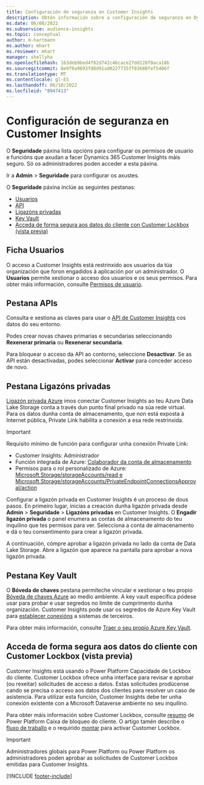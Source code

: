 ```yaml
---
title: Configuración de seguranza en Customer Insights
description: Obtén información sobre a configuración de seguranza en Dynamics 365 Customer Insights.
ms.date: 06/08/2022
ms.subservice: audience-insights
ms.topic: conceptual
author: m-hartmann
ms.author: mhart
ms.reviewer: mhart
manager: shellyha
ms.openlocfilehash: 163deb9bed4f82d742c46cace27dd128f0aca18b
ms.sourcegitcommit: 8e9f0a9693fd8d91ad0227735ff03688fef5406f
ms.translationtype: MT
ms.contentlocale: gl-ES
ms.lasthandoff: 06/10/2022
ms.locfileid: "8947413"
---
```

# <a name="security-settings-in-customer-insights"></a>Configuración de seguranza en Customer Insights

O **Seguridade** páxina lista opcións para configurar os permisos de usuario e funcións que axudan a facer Dynamics 365 Customer Insights máis seguro. Só os administradores poden acceder a esta páxina.

Ir a **Admin** > **Seguridade** para configurar os axustes.

O **Seguridade** páxina inclúe as seguintes pestanas:

- [Usuarios](#users-tab)
- [API](#apis-tab)
- [Ligazóns privadas](#private-links-tab)
- [Key Vault](#key-vault-tab)
- [Acceda de forma segura aos datos do cliente con Customer Lockbox (vista previa)](#securely-access-customer-data-with-customer-lockbox-preview)

## <a name="users-tab"></a>Ficha Usuarios

O acceso a Customer Insights está restrinxido aos usuarios da túa organización que foron engadidos á aplicación por un administrador. O **Usuarios** permite xestionar o acceso dos usuarios e os seus permisos. Para obter máis información, consulte [Permisos de usuario](permissions.md).

## <a name="apis-tab"></a>Pestana APIs

Consulta e xestiona as claves para usar o [API de Customer Insights](apis.md) cos datos do seu entorno.

Podes crear novas chaves primarias e secundarias seleccionando **Rexenerar primaria** ou **Rexenerar secundaria**. 

Para bloquear o acceso da API ao contorno, seleccione **Desactivar**. Se as API están desactivadas, podes seleccionar **Activar** para conceder acceso de novo.

## <a name="private-links-tab"></a>Pestana Ligazóns privadas

[Ligazón privada Azure](/azure/private-link/private-link-overview) imos conectar Customer Insights ao teu Azure Data Lake Storage conta a través dun punto final privado na súa rede virtual. Para os datos dunha conta de almacenamento, que non está exposta á Internet pública, Private Link habilita a conexión a esa rede restrinxida.

> [!IMPORTANT]
> Requisito mínimo de función para configurar unha conexión Private Link:
>
> - Customer Insights: Administrador
> - Función integrada de Azure: [Colaborador da conta de almacenamento](/azure/role-based-access-control/built-in-roles#storage-account-contributor)
> - Permisos para o rol personalizado de Azure: [Microsoft.Storage/storageAccounts/read e Microsoft.Storage/storageAccounts/PrivateEndpointConnectionsApproval/action](/azure/role-based-access-control/resource-provider-operations#microsoftstorage)
>

Configurar a ligazón privada en Customer Insights é un proceso de dous pasos. En primeiro lugar, inicias a creación dunha ligazón privada desde **Admin** > **Seguridade** > **Ligazóns privadas** en Customer Insights. O **Engadir ligazón privada** o panel enumera as contas de almacenamento do teu inquilino que tes permisos para ver. Selecciona a conta de almacenamento e dá o teu consentimento para crear a ligazón privada.

A continuación, cómpre aprobar a ligazón privada no lado da conta de Data Lake Storage. Abre a ligazón que aparece na pantalla para aprobar a nova ligazón privada.

## <a name="key-vault-tab"></a>Pestana Key Vault

O **Bóveda de chaves** pestana permíteche vincular e xestionar o teu propio [Bóveda de chaves Azure](/azure/key-vault/general/basic-concepts) ao medio ambiente.
A key vault específica pódese usar para probar e usar segredos no límite de cumprimento dunha organización. Customer Insights pode usar os segredos de Azure Key Vault para [establecer conexións](connections.md) a sistemas de terceiros.

Para obter máis información, consulte [Traer o seu propio Azure Key Vault](use-azure-key-vault.md).

## <a name="securely-access-customer-data-with-customer-lockbox-preview"></a>Acceda de forma segura aos datos do cliente con Customer Lockbox (vista previa)

Customer Insights está usando o Power Platform Capacidade de Lockbox do cliente. Customer Lockbox ofrece unha interface para revisar e aprobar (ou rexeitar) solicitudes de acceso a datos. Estas solicitudes prodúcense cando se precisa o acceso aos datos dos clientes para resolver un caso de asistencia. Para utilizar esta función, Customer Insights debe ter unha conexión existente con a Microsoft Dataverse ambiente no seu inquilino.

Para obter máis información sobre Customer Lockbox, consulte [resumo](/power-platform/admin/about-lockbox#summary) de Power Platform Caixa de bloqueo do cliente. O artigo tamén describe o [fluxo de traballo](/power-platform/admin/about-lockbox#workflow) e o requirido [montar](/power-platform/admin/about-lockbox#enable-the-lockbox-policy) para activar Customer Lockbox.

> [!IMPORTANT]
> Administradores globais para Power Platform ou Power Platform os administradores poden aprobar as solicitudes de Customer Lockbox emitidas para Customer Insights.

[!INCLUDE [footer-include](includes/footer-banner.md)]
